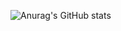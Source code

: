 ![Anurag's GitHub stats](https://github-readme-stats.vercel.app/api?username=anuraghazra&theme=midnight&purple_icons=true)
